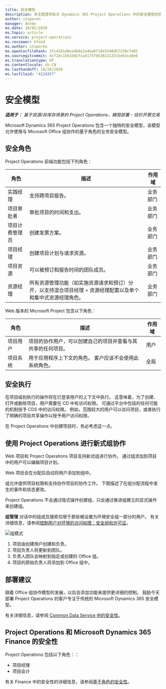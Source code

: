 ```yaml
---
title: 安全模型
description: 本主题提供有关 Dynamics 365 Project Operations 中的安全模型的信息。
author: stsporen
manager: Annbe
ms.date: 10/01/2020
ms.topic: article
ms.service: project-operations
ms.reviewer: kfend
ms.author: stsporen
ms.openlocfilehash: 3fc4101d0ea4b8e2a4ba8f1d43540d57239cf402
ms.sourcegitcommit: 4cf1dc1561b92fca4175f0b3813133c5e63ce8e6
ms.translationtype: HT
ms.contentlocale: zh-CN
ms.lasthandoff: 10/28/2020
ms.locfileid: "4124357"
---
```

# <a name="security-model"></a>安全模型

_**适用于：** 基于资源/非库存场景的 Project Operations，精简部署 - 估价开票交易_

Microsoft Dynamics 365 Project Operations 包含一个独特的安全模型，该模型允许使用与 Microsoft Office 组协作的基于角色的业务安全模型。 


## <a name="security-roles"></a>安全角色
Project Operations 前端功能包括下列角色：

| 角色                          | 描述                                                                                                                                                                 | 作用域 |
|-------------------------------|-----------------------------------------------------------------------------------------------------------------------------------------------------------------------------|------|
| 实践经理              | 支持跨项目报告。                                                                                                            | 业务部门              |
| 项目审批者              | 审批项目的时间和支出。                                                                                                                              | 业务部门 |
| 项目计费管理员 | 创建发票方案。                                                                                                                                                 | 业务部门 |
| 项目经理               | 创建项目计划与请求资源。                                                                                                                              | 业务部门 |
| 项目资源              | 可以被预订和报告时间的团队成员。                                                                                                          | 业务部门|
| 资源经理              | 所有资源管理功能（如实施资源请求和预订）分开，以支持混合项目经理 + 资源经理配置以及单个和集中式资源经理角色。 | 业务部门 |


Web 版本的 Microsoft Project 包含以下角色：

| 角色           | 描述                                                                                                        | 作用域  |
|----------------|--------------------------------------------------------------------------------------------------------------------|--------|
| 项目用户   | 项目的协作用户，可以创建自己的项目并查看与其共享的任何项目。 | 用户   |
| 项目系统 | 用于应用程序上下文的角色。 客户应该不会使用此系统角色。                                    | 全局 |

## <a name="security-enforcement"></a>安全执行
在项目级别执行的操作将在已登录用户的上下文中执行。 这意味着，为了创建、打开或删除项目，用户需要在 CD 中有访问权限。 可通过平台中包括的任何可能的机制授予 CDS 中的访问权限。 例如，范围较大的用户可以访问项目，或者执行了明确的项目共享操作以授予用户访问权限。

在 Project Operations 中创建项目时，务必考虑这一点。

## <a name="modern-group-collaboration-with-project-operations"></a>使用 Project Operations 进行新式组协作
Web 项目和 Project Operations 项目支持新式组进行协作。 通过组添加到项目中的用户可以编辑项目计划。

Web 项目会在分配后自动将用户添加到组中。

组允许提供项目权限和支持协作项目的协作工作。 下图描述了在组分配流程中发生的事件和状态更改。

Project Operations 不会通过隐式操作创建组，只会通过推进组建立的显式操作来创建组。

**组管理** 对话中的组成员搜索仅限于那些被设置为环境安全组一部分的用户。 有关详细信息，请参阅[控制用户对环境的访问权限：安全组和许可证](https://docs.microsoft.com/power-platform/admin/control-user-access)。

![组模式](./media/groupsmode.png)

1. 项目由创建用户创建和负责。
2. 项目负责人将更新到团队。
3. 负责人团队会映射到指定或创建的 Office 组。
4. 项目的原始负责人将添加到 Office 组中。

## <a name="deployment-recommendation"></a>部署建议
随着 Office 组协作模型的发展，以后会添加功能来提供更详细的控制。 鼓励今天部署 Project Operations 的客户专注于传统的 Microsoft Dynamics 365 安全模型。

有关详细信息，请参阅 [Common Data Service 中的安全性](https://docs.microsoft.com/power-platform/admin/wp-security)。

## <a name="project-operations-and-microsoft-dynamics-365-finance-security"></a>Project Operations 和 Microsoft Dynamics 365 Finance 的安全性
Project Operations 包括以下角色：：

- 项目经理
- 项目会计

有关 Finance 中的安全性的详细信息，请参阅[基于角色的安全性](https://docs.microsoft.com/dynamics365/fin-ops-core/dev-itpro/sysadmin/role-based-security)。


